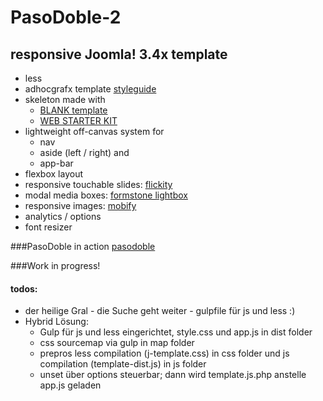 PasoDoble-2
=================

## responsive Joomla! 3.4x template

* less 
* adhocgrafx template [styleguide](https://github.com/adhocgraFX/styleguide "styleguide")
* skeleton made with
    *  [BLANK template](http://blank.vc/de/ "BLANK template")
    *  [WEB STARTER KIT](https://github.com/google/web-starter-kit "WEB STARTER KIT")
* lightweight off-canvas system for 
    * nav 
    * aside (left / right) and 
    * app-bar
* flexbox layout
* responsive touchable slides: [flickity](http://flickity.metafizzy.co/ "flickity")
* modal media boxes: [formstone lightbox](http://formstone.it/components/lightbox/ "formstone lightbox")
* responsive images: [mobify](http://www.mobify.com/mobifyjs/ "mobify.js")
* analytics / options
* font resizer

###PasoDoble in action
[pasodoble](http://pasodoble.adhocgrafx.de "PasoDoble")

###Work in progress!

#### todos:
* der heilige Gral - die Suche geht weiter - gulpfile für js und less :)
* Hybrid Lösung: 
    * Gulp für js und less eingerichtet, style.css und app.js in dist folder
    * css sourcemap via gulp in map folder
    * prepros less compilation (j-template.css) in css folder und js compilation (template-dist.js) in js folder
    * unset über options steuerbar; dann wird template.js.php anstelle app.js geladen 
    
    